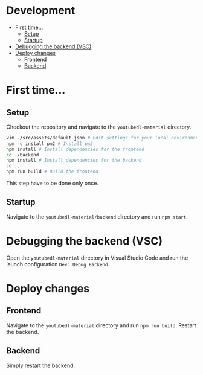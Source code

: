 <h1>Development</h1>

- [First time...](#first-time)
  - [Setup](#setup)
  - [Startup](#startup)
- [Debugging the backend (VSC)](#debugging-the-backend-vsc)
- [Deploy changes](#deploy-changes)
  - [Frontend](#frontend)
  - [Backend](#backend)

# First time...

## Setup
Checkout the repository and navigate to the `youtubedl-material` directory.
```bash
vim ./src/assets/default.json # Edit settings for your local environment. This config file is just the dev config file, if YTDL_MODE is not set to "debug", then ./backend/appdata/default.json will be used
npm -g install pm2 # Install pm2
npm install # Install dependencies for the frontend
cd ./backend
npm install # Install dependencies for the backend
cd ..
npm run build # Build the frontend
```
This step have to be done only once.

## Startup
Navigate to the `youtubedl-material/backend` directory and run `npm start`.

# Debugging the backend (VSC)
Open the `youtubedl-material` directory in Visual Studio Code and run the launch configuration `Dev: Debug Backend`.

# Deploy changes

## Frontend
Navigate to the `youtubedl-material` directory and run `npm run build`. Restart the backend.

## Backend
Simply restart the backend.